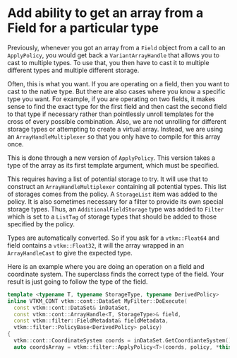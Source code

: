 # Add ability to get an array from a Field for a particular type

Previously, whenever you got an array from a `Field` object from a call to
an `ApplyPolicy`, you would get back a `VariantArrayHandle` that allows you
to cast to multiple types. To use that, you then have to cast it to
multiple different types and multiple different storage.

Often, this is what you want. If you are operating on a field, then you
want to cast to the native type. But there are also cases where you know a
specific type you want. For example, if you are operating on two fields, it
makes sense to find the exact type for the first field and then cast the
second field to that type if necessary rather than pointlessly unroll
templates for the cross of every possible combination. Also, we are not
unrolling for different storage types or attempting to create a virtual
array. Instead, we are using an `ArrayHandleMultiplexer` so that you only
have to compile for this array once.

This is done through a new version of `ApplyPolicy`. This version takes a
type of the array as its first template argument, which must be specified.

This requires having a list of potential storage to try. It will use that
to construct an `ArrayHandleMultiplexer` containing all potential types.
This list of storages comes from the policy. A `StorageList` item was added
to the policy. It is also sometimes necessary for a filter to provide its
own special storage types. Thus, an `AdditionalFieldStorage` type was added
to `Filter` which is set to a `ListTag` of storage types that should be
added to those specified by the policy.

Types are automatically converted. So if you ask for a `vtkm::Float64` and
field contains a `vtkm::Float32`, it will the array wrapped in an
`ArrayHandleCast` to give the expected type.

Here is an example where you are doing an operation on a field and
coordinate system. The superclass finds the correct type of the field. Your
result is just going to follow the type of the field.

``` cpp
template <typename T, typename StorageType, typename DerivedPolicy>
inline VTKM_CONT vtkm::cont::DataSet MyFilter::DoExecute(
  const vtkm::cont::DataSet& inDataSet,
  const vtkm::cont::ArrayHandle<T, StorageType>& field,
  const vtkm::filter::FieldMetadata& fieldMetadata,
  vtkm::filter::PolicyBase<DerivedPolicy> policy)
{
  vtkm::cont::CoordinateSystem coords = inDataSet.GetCoordianteSystem();
  auto coordsArray = vtkm::filter::ApplyPolicy<T>(coords, policy, *this);
```
